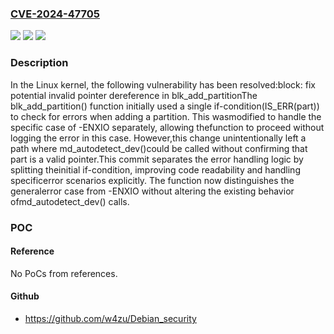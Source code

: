 ### [CVE-2024-47705](https://cve.mitre.org/cgi-bin/cvename.cgi?name=CVE-2024-47705)
![](https://img.shields.io/static/v1?label=Product&message=Linux&color=blue)
![](https://img.shields.io/static/v1?label=Version&message=b72053072c0b%3C%204bc4272e2506%20&color=brighgreen)
![](https://img.shields.io/static/v1?label=Vulnerability&message=n%2Fa&color=brighgreen)

### Description

In the Linux kernel, the following vulnerability has been resolved:block: fix potential invalid pointer dereference in blk_add_partitionThe blk_add_partition() function initially used a single if-condition(IS_ERR(part)) to check for errors when adding a partition. This wasmodified to handle the specific case of -ENXIO separately, allowing thefunction to proceed without logging the error in this case. However,this change unintentionally left a path where md_autodetect_dev()could be called without confirming that part is a valid pointer.This commit separates the error handling logic by splitting theinitial if-condition, improving code readability and handling specificerror scenarios explicitly. The function now distinguishes the generalerror case from -ENXIO without altering the existing behavior ofmd_autodetect_dev() calls.

### POC

#### Reference
No PoCs from references.

#### Github
- https://github.com/w4zu/Debian_security

